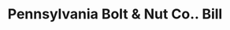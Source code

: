 ---
doi: 10.7916/D85Q676P
date_other: '1899'
date_other_textual: '1899'
form: printed ephemera
genre:
- Invoices
name:
- Pennsylvania Bolt & Nut Co.
object_in_context_url: https://biggert.cul.columbia.edu/items/view/ave_biggert_01379
subject_hierarchical_geographic:
- Lebanon, Pennsylvania, United States
subject_name:
- Pennsylvania Bolt & Nut Co.
title: Pennsylvania Bolt & Nut Co.. Bill
sort_title: Pennsylvania Bolt & Nut Co.. Bill
call_number: ave_biggert_01379
coordinates:
- 40.34166666666667,-76.42083333333333
pid: ave_biggert_01379
identifiers: ave_biggert_01379
canvas_id: ldpd:396640
permalink: "/items/ave_biggert_01379/"
layout: iiif-image-page
---